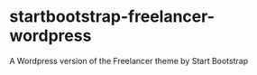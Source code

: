 # startbootstrap-freelancer-wordpress
A Wordpress version of the Freelancer theme by Start Bootstrap
